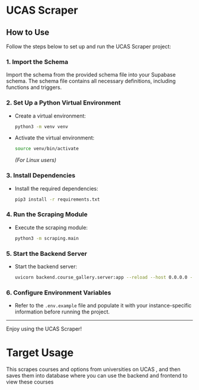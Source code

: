 # UCAS Scraper

## How to Use

Follow the steps below to set up and run the UCAS Scraper project:

### 1. Import the Schema
Import the schema from the provided schema file into your Supabase schema. The schema file contains all necessary definitions, including functions and triggers.

### 2. Set Up a Python Virtual Environment
- Create a virtual environment:  
    ```bash
    python3 -m venv venv
    ```
- Activate the virtual environment:  
    ```bash
    source venv/bin/activate
    ```
    *(For Linux users)*

### 3. Install Dependencies
- Install the required dependencies:  
    ```bash
    pip3 install -r requirements.txt
    ```

### 4. Run the Scraping Module
- Execute the scraping module:  
    ```bash
    python3 -m scraping.main
    ```

### 5. Start the Backend Server
- Start the backend server:  
    ```bash
    uvicorn backend.course_gallery.server:app --reload --host 0.0.0.0 --port 8000
    ```

### 6. Configure Environment Variables
- Refer to the `.env.example` file and populate it with your instance-specific information before running the project.

---

Enjoy using the UCAS Scraper!

# Target Usage
This scrapes courses and options from universities on UCAS , and then saves them into database where you can use the backend and frontend to view these courses